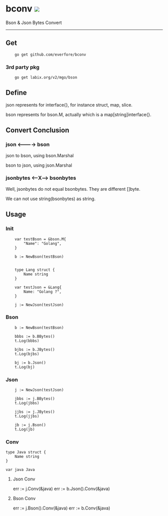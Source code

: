 # 	bconv [![](http://gocover.io/_badge/github.com/everfore/bconv)](http://gocover.io/github.com/everfore/bconv)

Bson & Json Bytes Convert

----------------------------------

##	Get

		go get github.com/everfore/bconv

###		3rd party pkg 

		go get labix.org/v2/mgo/bson

##	Define

json represents for interface{}, for instance struct, map, slice.

bson represents for bson.M, actually which is a map[string]interface{}.

## 	Convert Conclusion

###		json <----> bson

json to bson, using bson.Marshal

bson to json, using json.Marshal

###		jsonbytes <--X--> bsonbytes

Well, jsonbytes do not equal bsonbytes. They are different []byte.

We can not use string(bsonbytes) as string.

##		Usage

###		Init

		var testBson = &bson.M{
			"Name": "Golang",
		}

		b := NewBson(testBson)


		type Lang struct {
			Name string
		}

		var testJson = &Lang{
			Name: "Golang ?",
		}

		j := NewJson(testJson)


###		Bson

		b := NewBson(testBson)

		bbbs := b.BBytes()
		t.Log(bbbs)

		bjbs := b.JBytes()
		t.Log(bjbs)

		bj := b.Json()
		t.Log(bj)

###		Json

		j := NewJson(testJson)

		jbbs := j.BBytes()
		t.Log(jbbs)

		jjbs := j.JBytes()
		t.Log(jjbs)

		jb := j.Bson()
		t.Log(jb)

###		Conv
	
	type Java struct {
		Name string
	}

	var java Java

1.	Json Conv

	err := j.Conv(&java)
	err := b.Json().Conv(&java)

2.	Bson Conv

	err := j.Bson().Conv(&java)
	err := b.Conv(&java)